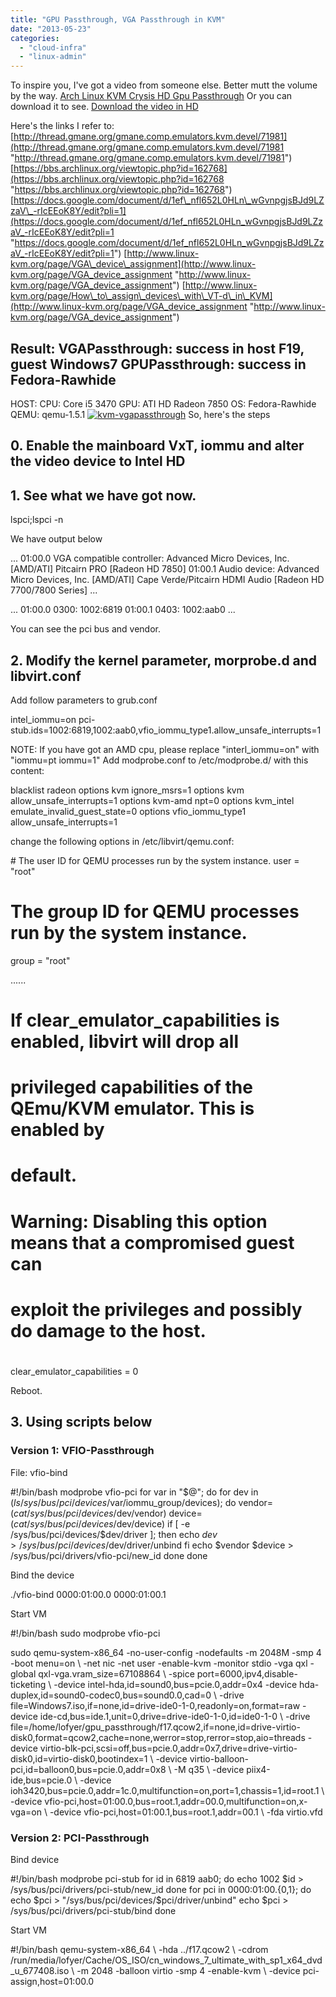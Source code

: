 ```yaml
---
title: "GPU Passthrough, VGA Passthrough in KVM"
date: "2013-05-23"
categories: 
  - "cloud-infra"
  - "linux-admin"
---
```


To inspire you, I've got a video from someone else. Better mutt the volume by the way. [Arch Linux KVM Crysis HD Gpu Passthrough](http://www.youtube.com/watch?v=Qi1LdFkRzIs "Arch Linux KVM Crysis HD Gpu Passthrough") Or you can download it to see. [Download the video in HD](http://blog.lofyer.org/wp-content/uploads/Arch-Linux-KVM-Crysis-HD.flv "Download the video") 

Here's the links I refer to: [http://thread.gmane.org/gmane.comp.emulators.kvm.devel/71981](http://thread.gmane.org/gmane.comp.emulators.kvm.devel/71981 "http://thread.gmane.org/gmane.comp.emulators.kvm.devel/71981") [https://bbs.archlinux.org/viewtopic.php?id=162768](https://bbs.archlinux.org/viewtopic.php?id=162768 "https://bbs.archlinux.org/viewtopic.php?id=162768") [https://docs.google.com/document/d/1ef\_nfl652L0HLn\_wGvnpgjsBJd9LZzaV\_-rIcEEoK8Y/edit?pli=1](https://docs.google.com/document/d/1ef_nfl652L0HLn_wGvnpgjsBJd9LZzaV_-rIcEEoK8Y/edit?pli=1 "https://docs.google.com/document/d/1ef_nfl652L0HLn_wGvnpgjsBJd9LZzaV_-rIcEEoK8Y/edit?pli=1") [http://www.linux-kvm.org/page/VGA\_device\_assignment](http://www.linux-kvm.org/page/VGA_device_assignment "http://www.linux-kvm.org/page/VGA_device_assignment") [http://www.linux-kvm.org/page/How\_to\_assign\_devices\_with\_VT-d\_in\_KVM](http://www.linux-kvm.org/page/VGA_device_assignment "http://www.linux-kvm.org/page/VGA_device_assignment")

## Result: VGAPassthrough: success in host F19, guest Windows7 GPUPassthrough: success in Fedora-Rawhide

HOST: CPU: Core i5 3470 GPU: ATI HD Radeon 7850 OS: Fedora-Rawhide QEMU: qemu-1.5.1 [![kvm-vgapassthrough](/blog/post/images/kvm-vgapassthrough.png)](http://blog.lofyer.org/2013/05/pass-host-gpu-to-guest-via-qemu-ncursescurses/kvm-vgapassthrough/) So, here's the steps

## 0\. Enable the mainboard VxT, iommu and alter the video device to Intel HD

## 1\. See what we have got now.

lspci;lspci -n

We have output below

...
01:00.0 VGA compatible controller: Advanced Micro Devices, Inc. \[AMD/ATI\] Pitcairn PRO \[Radeon HD 7850\]
01:00.1 Audio device: Advanced Micro Devices, Inc. \[AMD/ATI\] Cape Verde/Pitcairn HDMI Audio \[Radeon HD 7700/7800 Series\]
...

...
01:00.0 0300: 1002:6819
01:00.1 0403: 1002:aab0
...

You can see the pci bus and vendor.

## 2\. Modify the kernel parameter, morprobe.d and libvirt.conf

Add follow parameters to grub.conf

intel\_iommu=on pci-stub.ids=1002:6819,1002:aab0,vfio\_iommu\_type1.allow\_unsafe\_interrupts=1

NOTE: If you have got an AMD cpu, please replace "interl\_iommu=on" with "iommu=pt iommu=1" Add modprobe.conf to /etc/modprobe.d/ with this content:

blacklist radeon
options kvm ignore\_msrs=1
options kvm allow\_unsafe\_interrupts=1
options kvm-amd npt=0
options kvm\_intel emulate\_invalid\_guest\_state=0
options vfio\_iommu\_type1 allow\_unsafe\_interrupts=1

change the following options in /etc/libvirt/qemu.conf:

\# The user ID for QEMU processes run by the system instance.
user = "root"

# The group ID for QEMU processes run by the system instance.
group = "root"

......

# If clear\_emulator\_capabilities is enabled, libvirt will drop all
# privileged capabilities of the QEmu/KVM emulator. This is enabled by
# default.
#
# Warning: Disabling this option means that a compromised guest can
# exploit the privileges and possibly do damage to the host.
#
clear\_emulator\_capabilities = 0

Reboot.

## 3\. Using scripts below

### Version 1: VFIO-Passthrough

File: vfio-bind

#!/bin/bash
modprobe vfio-pci
for var in "$@"; do
        for dev in $(ls /sys/bus/pci/devices/$var/iommu\_group/devices); do
                vendor=$(cat /sys/bus/pci/devices/$dev/vendor)
                device=$(cat /sys/bus/pci/devices/$dev/device)
                if \[ -e /sys/bus/pci/devices/$dev/driver \]; then
                        echo $dev > /sys/bus/pci/devices/$dev/driver/unbind
                        fi
                echo $vendor $device > /sys/bus/pci/drivers/vfio-pci/new\_id
        done
done

Bind the device

./vfio-bind 0000:01:00.0 0000:01:00.1

Start VM

#!/bin/bash
sudo modprobe vfio-pci

sudo qemu-system-x86\_64 -no-user-config -nodefaults -m 2048M -smp 4 -boot menu=on \\
-net nic -net user -enable-kvm -monitor stdio -vga qxl -global qxl-vga.vram\_size=67108864 \\
-spice port=6000,ipv4,disable-ticketing \\
-device intel-hda,id=sound0,bus=pcie.0,addr=0x4 -device hda-duplex,id=sound0-codec0,bus=sound0.0,cad=0 \\
-drive file=Windows7.iso,if=none,id=drive-ide0-1-0,readonly=on,format=raw -device ide-cd,bus=ide.1,unit=0,drive=drive-ide0-1-0,id=ide0-1-0 \\
-drive file=/home/lofyer/gpu\_passthrough/f17.qcow2,if=none,id=drive-virtio-disk0,format=qcow2,cache=none,werror=stop,rerror=stop,aio=threads -device virtio-blk-pci,scsi=off,bus=pcie.0,addr=0x7,drive=drive-virtio-disk0,id=virtio-disk0,bootindex=1 \\
-device virtio-balloon-pci,id=balloon0,bus=pcie.0,addr=0x8 \\
-M q35 \\
-device piix4-ide,bus=pcie.0 \\
-device ioh3420,bus=pcie.0,addr=1c.0,multifunction=on,port=1,chassis=1,id=root.1 \\
-device vfio-pci,host=01:00.0,bus=root.1,addr=00.0,multifunction=on,x-vga=on \\
-device vfio-pci,host=01:00.1,bus=root.1,addr=00.1 \\
-fda virtio.vfd

### Version 2: PCI-Passthrough

Bind device

#!/bin/bash
modprobe pci-stub
for id in 6819 aab0; do
    echo 1002 $id > /sys/bus/pci/drivers/pci-stub/new\_id
done
for pci in 0000:01:00.{0,1}; do
    echo $pci > "/sys/bus/pci/devices/$pci/driver/unbind"
    echo $pci > /sys/bus/pci/drivers/pci-stub/bind
done

Start VM

#!/bin/bash
qemu-system-x86\_64 \\
-hda ../f17.qcow2 \\
-cdrom /run/media/lofyer/Cache/OS\_ISO/cn\_windows\_7\_ultimate\_with\_sp1\_x64\_dvd\_u\_677408.iso \\
-m 2048 -balloon virtio -smp 4 -enable-kvm \\
-device pci-assign,host=01:00.0
